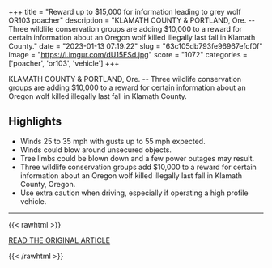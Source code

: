 +++
title = "Reward up to $15,000 for information leading to grey wolf OR103 poacher"
description = "KLAMATH COUNTY & PORTLAND, Ore. -- Three wildlife conservation groups are adding $10,000 to a reward for certain information about an Oregon wolf killed illegally last fall in Klamath County."
date = "2023-01-13 07:19:22"
slug = "63c105db793fe96967efcf0f"
image = "https://i.imgur.com/dU15FSd.jpg"
score = "1072"
categories = ['poacher', 'or103', 'vehicle']
+++

KLAMATH COUNTY & PORTLAND, Ore. -- Three wildlife conservation groups are adding $10,000 to a reward for certain information about an Oregon wolf killed illegally last fall in Klamath County.

## Highlights

- Winds 25 to 35 mph with gusts up to 55 mph expected.
- Winds could blow around unsecured objects.
- Tree limbs could be blown down and a few power outages may result.
- Three wildlife conservation groups add $10,000 to a reward for certain information about an Oregon wolf killed illegally last fall in Klamath County, Oregon.
- Use extra caution when driving, especially if operating a high profile vehicle.

---

{{< rawhtml >}}
  <p class="article-category">
    <a target="_blank" href="https://www.kdrv.com/news/reward-up-to-15-000-for-information-leading-to-grey-wolf-or103-poacher/article_16c6f202-9117-11ed-9bbc-afb060e86593.html">READ THE ORIGINAL ARTICLE</a>
  </p>
{{< /rawhtml >}}
